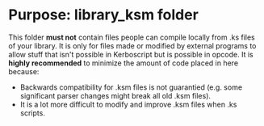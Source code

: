 # Purpose: library_ksm folder
This folder **must not** contain files people can compile locally from .ks files of your library. It is only for files made or modified by external programs to allow stuff that isn't possible in Kerboscript but is possible in opcode. It is **highly recommended** to minimize the amount of code placed in here because:
* Backwards compatibility for .ksm files is not guarantied (e.g. some significant parser changes might break all old .ksm files).
* It is a lot more difficult to modify and improve .ksm files when .ks scripts.